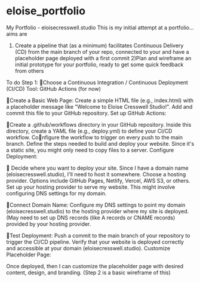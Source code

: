 # eloise_portfolio
My Portfolio - eloisecresswell.studio
This is my initial attempt at a portfolio... aims are
1) Create a pipeline that (as a minimum) facilitates Continuous Delivery (CD) from the main branch of your repo, connected to your and have a placeholder page deployed with a first commit
2)Plan and wireframe an initial prototype for your portfolio, ready to get some quick feedback from others

To do Step 1:
🚀Choose a Continuous Integration / Continuous Deployment (CI/CD) Tool: GitHub Actions (for now) 

🚀Create a Basic Web Page:
Create a simple HTML file (e.g., index.html) with a placeholder message like "Welcome to Eloise Cresswell Studio!".
Add and commit this file to your GitHub repository.
Set up GitHub Actions:

🚀Create a .github/workflows directory in your GitHub repository.
Inside this directory, create a YAML file (e.g., deploy.yml) to define your CI/CD workflow.
Co🚀nfigure the workflow to trigger on every push to the main branch.
Define the steps needed to build and deploy your website. Since it's a static site, you might only need to copy files to a server.
Configure Deployment:

🚀 Decide where you want to deploy your site. Since I have a domain name (eloisecresswell.studio), I'll need to host it somewhere.
Choose a hosting provider. Options include GitHub Pages, Netlify, Vercel, AWS S3, or others.
Set up your hosting provider to serve my website. This might involve configuring DNS settings for my domain.

🚀Connect Domain Name:
Configure my DNS settings to point my domain (eloisecresswell.studio) to the hosting provider where my site is deployed.
(May need to set up DNS records (like A records or CNAME records) provided by your hosting provider.


🚀Test Deployment:
Push a commit to the main branch of your repository to trigger the CI/CD pipeline.
Verify that your website is deployed correctly and accessible at your domain (eloisecresswell.studio).
Customize Placeholder Page:

Once deployed, then I can customize the placeholder page with desired content, design, and branding. (Step 2 is a basic wireframe of this) 
